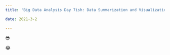 ```yaml
---
title: 'Big Data Analysis Day 7ish: Data Summarization and Visualization '

date: 2021-3-2

---
```




:sunglasses:


:joy:
